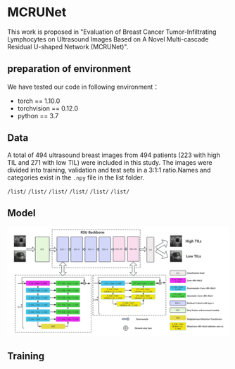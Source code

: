 # MCRUNet
This work is proposed in "Evaluation of Breast Cancer Tumor-Infiltrating Lymphocytes on Ultrasound Images Based on A Novel Multi-cascade Residual U-shaped Network (MCRUNet)".
## preparation of environment
We have tested our code in following environment：
* torch == 1.10.0
* torchvision == 0.12.0
* python == 3.7

## Data
A total of 494 ultrasound breast images from 494 patients (223 with high TIL and 271 with low TIL) were included in this study. The images were divided into training, validation and test sets in a 3:1:1 ratio.Names and categories exist in the `.npy` file in the list folder.

`/list/`
`/list/`
`/list/`
`/list/`
`/list/`
`/list/`
## Model
![image](https://github.com/wrc990616/MCRUNet/blob/main/pic/Figure%202.jpg)

## Training

